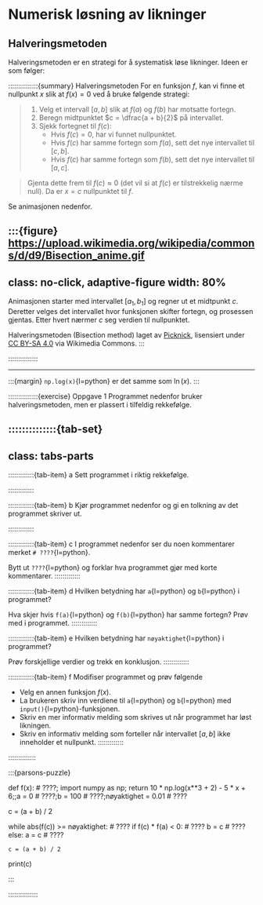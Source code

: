 # Numerisk løsning av likninger

## Halveringsmetoden

Halveringsmetoden er en strategi for å systematisk løse likninger. Ideen er som følger:


:::::::::::::::{summary} Halveringsmetoden
For en funksjon $f$, kan vi finne et nullpunkt $x$ slik at $f(x) = 0$ ved å bruke følgende strategi:

> 1. Velg et intervall $[a, b]$ slik at $f(a)$ og $f(b)$ har motsatte fortegn.
> 2. Beregn midtpunktet $c = \dfrac{a + b}{2}$ på intervallet.
> 3. Sjekk fortegnet til $f(c)$:
>    - Hvis $f(c) = 0$, har vi funnet nullpunktet.
>    - Hvis $f(c)$ har samme fortegn som $f(a)$, sett det nye intervallet til $[c, b]$.
>    - Hvis $f(c)$ har samme fortegn som $f(b)$, sett det nye intervallet til $[a, c]$.

> Gjenta dette frem til $f(c) \approx 0$ (det vil si at $f(c)$ er tilstrekkelig nærme null). Da er $x = c$ nullpunktet til $f$. 

Se animasjonen nedenfor.


:::{figure} https://upload.wikimedia.org/wikipedia/commons/d/d9/Bisection_anime.gif
---
class: no-click, adaptive-figure
width: 80%
---
Animasjonen starter med intervallet $[a_1, b_1]$ og regner ut et midtpunkt $c$. Deretter velges det intervallet hvor funksjonen skifter fortegn, og prosessen gjentas. Etter hvert nærmer $c$ seg verdien til nullpunktet.

Halveringsmetoden (Bisection method) laget av [Picknick](https://commons.wikimedia.org/wiki/User:Picknick), 
lisensiert under [CC BY-SA 4.0](https://creativecommons.org/licenses/by-sa/4.0/) via Wikimedia Commons.
:::



:::::::::::::::


---



:::{margin}
`np.log(x)`{l=python} er det samme som $\ln(x)$.
:::

:::::::::::::::{exercise} Oppgave 1 
Programmet nedenfor bruker halveringsmetoden, men er plassert i tilfeldig rekkefølge.


::::::::::::::{tab-set}
---
class: tabs-parts
---
:::::::::::::{tab-item} a
Sett programmet i riktig rekkefølge.


:::::::::::::


:::::::::::::{tab-item} b
Kjør programmet nedenfor og gi en tolkning av det programmet skriver ut.


:::::::::::::


:::::::::::::{tab-item} c
I programmet nedenfor ser du noen kommentarer merket `# ????`{l=python}. 

Bytt ut `????`{l=python} og forklar hva programmet gjør med korte kommentarer.
:::::::::::::


:::::::::::::{tab-item} d
Hvilken betydning har `a`{l=python} og `b`{l=python} i programmet?

Hva skjer hvis `f(a)`{l=python} og `f(b)`{l=python} har samme fortegn? Prøv med i programmet.
:::::::::::::



:::::::::::::{tab-item} e
Hvilken betydning har `nøyaktighet`{l=python} i programmet? 

Prøv forskjellige verdier og trekk en konklusjon.
:::::::::::::


:::::::::::::{tab-item} f
Modifiser programmet og prøv følgende
* Velg en annen funksjon $f(x)$.
* La brukeren skriv inn verdiene til `a`{l=python} og `b`{l=python} med `input()`{l=python}-funksjonen. 
* Skriv en mer informativ melding som skrives ut når programmet har løst likningen.
* Skriv en informativ melding som forteller når intervallet $[a, b]$ ikke inneholder et nullpunkt.
:::::::::::::


::::::::::::::

:::{parsons-puzzle}

def f(x): # ????;    import numpy as np;    return 10 * np.log(x**3 + 2) - 5 * x + 6;;a = 0 # ????;b = 100 # ????;nøyaktighet = 0.01 # ????


c = (a + b) / 2


while abs(f(c)) >= nøyaktighet: # ????
    if f(c) * f(a) < 0: # ????
        b = c # ????
    else:
        a = c # ????

    c = (a + b) / 2


print(c)


:::

:::::::::::::::

